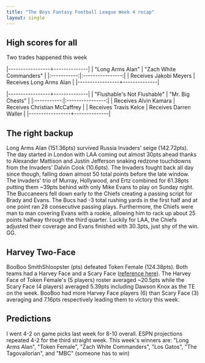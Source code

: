 ```yaml
---
title: "The Boys Fantasy Football League Week 4 recap"
layout: single
---
```


## High scores for all



Two trades happened this week

|-----------------+--------------|
| "Long Arms Alan" | "Zach White Commanders" |
|:-----------:|:----------------:|
| Receives Jakobi Meyers | Receives Long Arms Alan |
|-----------------+--------------|


|-----------------+--------------|
| "Flushable's Not Flushable" | "Mr. Big Chests" |
|:-----------:|:----------------:|
| Receives Alvin Kamara | Receives Christian McCaffrey |
| Receives Travis Kelce | Receives Darren Waller |
|-----------------+--------------|


## The right backup

Long Arms Alan (151.36pts) survived Russia Invaders' seige (142.72pts). The day started in London with LAA coming out almost 30pts ahead thanks to Alexander Mattison and Justin Jefferson snaking redzone touchdowns from the Invaders' Dalvin Cook (10.6pts). The Invaders fought back all day since though, falling down almost 50 total points before the late window. The Invaders' trio of Murray, Hollywood, and Ertz combined for 61.38pts putting them ~39pts behind with only Mike Evans to play on Sunday night. The Buccaneers fell down early to the Chiefs creating a passing script for Brady and Evans. The Bucs had -3 total rushing yards in the first half and at one point ran 28 consecutive passing plays. Furthermore, the Chiefs were man to man covering Evans with a rookie, allowing him to rack up about 25 points halfway through the third quarter. Luckily for LAA, the Chiefs adjusted their coverage and Evans finished with 30.3pts, just shy of the win. GG.

## Harvey Two-Face

BooBoo SmithShloopster (pts) defeated Token Female (124.38pts). Both teams had a Harvey Face and a Scary Face ([reference here](https://youtu.be/MTLp14MKDDU)). The Harvey Face of Token Female's (5 players) roster averaged ~20.5pts while the Scary Face (4 players) averaged 5.39pts including Dawson Knox as the TE on the week. BooBoo had more Harvey Face players (6) than Scary Face (3) averaging and 7.16pts respectively leading them to victory this week.

## Predictions

I went 4-2 on game picks last week for 8-10 overall. ESPN projections repeated 4-2 for the third straight week. This week's winners are: "Long Arms Alan", "Token Female", "Zach White Commanders", "Los Gatos", "The Tagovailorian", and "MBC" (someone has to win)
